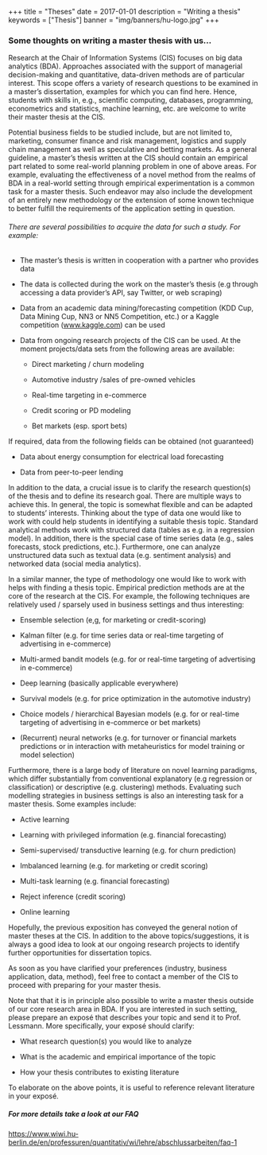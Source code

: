 +++
title = "Theses"
date = 2017-01-01
description = "Writing a thesis"
keywords = ["Thesis"]
banner = "img/banners/hu-logo.jpg"
+++


###   Some thoughts on writing a master thesis with us…

Research at the Chair of Information Systems (CIS) focuses on big data analytics (BDA). Approaches associated with the support of managerial decision-making and quantitative, data-driven methods are of particular interest. This scope offers a variety of research questions to be examined in a master’s dissertation, examples for which you can find here. Hence, students with skills in, e.g., scientific computing, databases, programming, econometrics and statistics, machine learning, etc. are welcome to write their master thesis at the CIS.

Potential business fields to be studied include, but are not limited to, marketing, consumer finance and risk management, logistics and supply chain management as well as speculative and betting markets.  As a general guideline, a master’s thesis written at the CIS should contain an empirical part related to some real-world planning problem in one of above areas. For example, evaluating the effectiveness of a novel method from the realms of BDA in a real-world setting through empirical experimentation is a common task for a master thesis. Such endeavor may also include the development of an entirely new methodology or the extension of some known technique to better fulfill the requirements of the application setting in question.

 

###### There are several possibilities to acquire the data for such a study. For example:

- The master’s thesis is written in cooperation with a partner who provides data
 
- The data is collected during the work on the master’s thesis (e.g through accessing a data provider’s API, say Twitter, or web scraping)

- Data from an academic data mining/forecasting competition (KDD Cup, Data Mining Cup, NN3 or NN5 Competition, etc.) or a Kaggle competition (www.kaggle.com) can be used

- Data from ongoing research projects of the CIS can be used. At the moment projects/data sets from the following areas are available:

	- Direct marketing / churn modeling

	- Automotive industry /sales of pre-owned vehicles

	- Real-time targeting in e-commerce

	- Credit scoring or PD modeling

	- Bet markets (esp. sport bets)
 

If required, data from the following fields can be obtained (not guaranteed)

- Data about energy consumption for electrical load forecasting

- Data from peer-to-peer lending
 

In addition to the data, a crucial issue is to clarify the research question(s) of the thesis and to define its research goal. There are multiple ways to achieve this. In general, the topic is somewhat flexible and can be adapted to students’ interests. Thinking about the type of data one would like to work with could help students in identifying a suitable thesis topic. Standard analytical methods work with structured data (tables as e.g. in a regression model). In addition, there is the special case of time series data (e.g., sales forecasts, stock predictions, etc.). Furthermore, one can analyze unstructured data such as textual data (e.g. sentiment analysis) and networked data (social media analytics).    

 

In a similar manner, the type of methodology one would like to work with helps with finding a thesis topic. Empirical prediction methods are at the core of the research at the CIS. For example, the following techniques are relatively used / sparsely used in business settings and thus interesting: 

- Ensemble selection (e,g, for marketing or credit-scoring)

- Kalman filter (e.g. for time series data or real-time targeting of advertising in e-commerce)

- Multi-armed bandit models (e.g. for or real-time targeting of advertising in e-commerce)

- Deep learning (basically applicable everywhere)

- Survival models (e.g. for price optimization in the automotive industry)

- Choice models / hierarchical Bayesian models (e.g. for or real-time targeting of advertising in e-commerce or bet markets)

- (Recurrent) neural networks (e.g. for turnover or financial markets predictions or in interaction with metaheuristics for model training or model selection)
 

Furthermore, there is a large body of literature on novel learning paradigms, which differ substantially from conventional explanatory (e.g regression or classification) or descriptive (e.g. clustering) methods. Evaluating such modelling strategies in business settings is also an interesting task for a master thesis. Some examples include:

- Active learning

- Learning with privileged information (e.g. financial forecasting)

- Semi-supervised/ transductive learning (e.g. for churn prediction)

- Imbalanced learning (e.g. for  marketing or credit scoring)

- Multi-task learning (e.g. financial forecasting)

- Reject inference (credit scoring)

- Online learning
 

Hopefully, the previous exposition has conveyed the general notion of master theses at the CIS. In addition to the above topics/suggestions, it is always a good idea to look at our ongoing research projects to identify further opportunities for dissertation topics.

As soon as you have clarified your preferences (industry, business application, data, method), feel free to contact a member of the CIS to proceed with preparing for your master thesis.

Note that that it is in principle also possible to write a master thesis outside of our core research area in BDA. If you are interested in such setting, please prepare an exposé that describes your topic and send it to Prof. Lessmann. More specifically, your exposé should clarify:

- What research question(s) you would like to analyze

- What is the academic and empirical importance of the topic

- How your thesis contributes to existing literature  

To elaborate on the above points, it is useful to reference relevant literature in your exposé.


##### For more details take a look at our FAQ

https://www.wiwi.hu-berlin.de/en/professuren/quantitativ/wi/lehre/abschlussarbeiten/faq-1